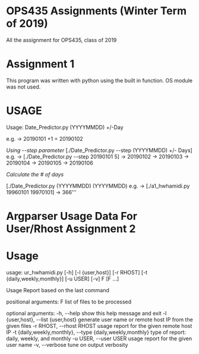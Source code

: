 # OPS435 Assignments  (Winter Term of 2019)

All the assignment for OPS435, class of 2019

# Assignment 1
This program was written with python using the built in function. OS module was not used.
# USAGE
Usage: Date_Predictor.py (YYYYMMDD) +/-Day

e.g. -> 20190101 +1 = 20190102



*Using --step parameter*
[./Date_Predictor.py --step (YYYYMMDD) +/- Days]
e.g. -> [./Date_Predictor.py --step 20190101 5]
-> 20190102
-> 20190103
-> 20190104
-> 20190105
-> 20190106

*Calculate the # of days*

[./Date_Predictor.py (YYYYMMDD) (YYYYMMDD)
e.g. -> [./a1_hwhamidi.py 19960101 19970101]
-> 366'''

# Argparser Usage Data For User/Rhost Assignment 2

# Usage

usage: ur_hwhamidi.py [-h] [-l {user,host}] [-r RHOST]
                      [-t {daily,weekly,monthly}] [-u USER] [-v]
                      F [F ...]

Usage Report based on the last command

positional arguments:
  F                     list of files to be processed

optional arguments:
  -h, --help            show this help message and exit
  -l {user,host}, --list {user,host}
                        generate user name or remote host IP from the given
                        files
  -r RHOST, --rhost RHOST
                        usage report for the given remote host IP
  -t {daily,weekly,monthly}, --type {daily,weekly,monthly}
                        type of report: daily, weekly, and monthly
  -u USER, --user USER  usage report for the given user name
  -v, --verbose         tune on output verbosity



